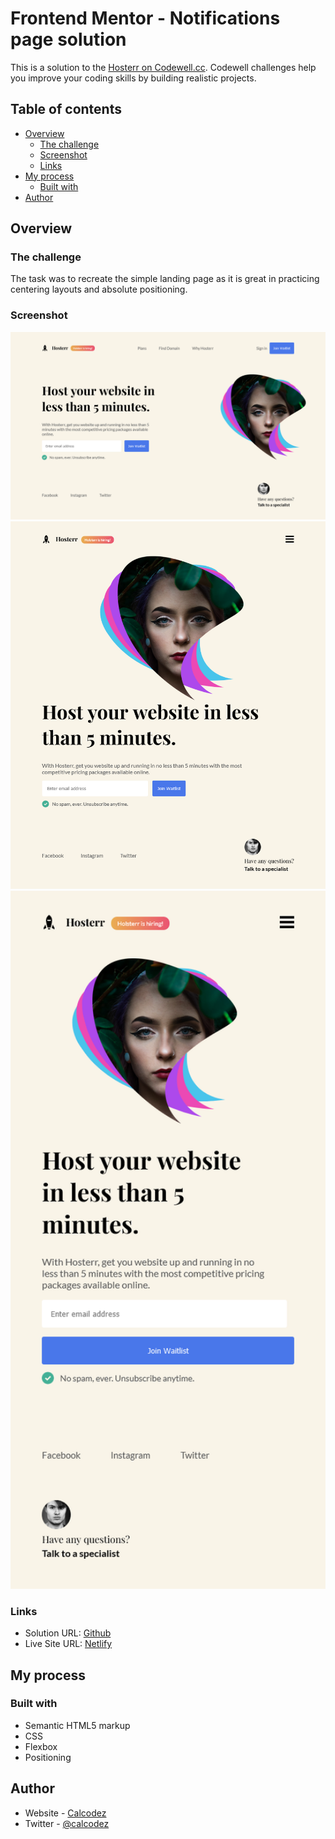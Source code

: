 # Frontend Mentor - Notifications page solution


This is a solution to the [Hosterr on Codewell.cc](https://www.codewell.cc/challenges/hosterr-waitlist-page--60b3ea4c0cc72310b5a2494d). Codewell challenges help you improve your coding skills by building realistic projects. 

## Table of contents

- [Overview](#overview)
  - [The challenge](#the-challenge)
  - [Screenshot](#screenshot)
  - [Links](#links)
- [My process](#my-process)
  - [Built with](#built-with)
- [Author](#author)


## Overview

### The challenge

The task was to recreate the simple landing page as it is great in practicing centering layouts and absolute positioning.

### Screenshot

<img src="README-images/Holster-Desktop.png" width="600px">

<img src="README-images/Holster-Tablet.png" width="600px">

<img src="README-images/Holster-Mobile.png" width="600px">



### Links

- Solution URL: [Github](https://github.com/KahlvynO/Holsterr)
- Live Site URL: [Netlify](https://holsterrbycal.netlify.app)

## My process

### Built with

- Semantic HTML5 markup
- CSS
- Flexbox
- Positioning

## Author

- Website - [Calcodez](https://calcodez.netlify.app)
- Twitter - [@calcodez](https://www.twitter.com/calcodez)